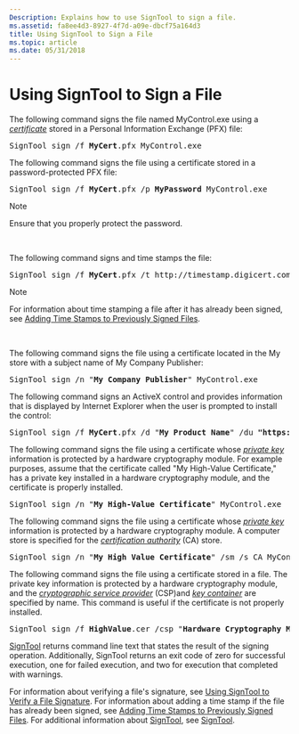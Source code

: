 ```yaml
---
Description: Explains how to use SignTool to sign a file.
ms.assetid: fa8ee4d3-8927-4f7d-a09e-dbcf75a164d3
title: Using SignTool to Sign a File
ms.topic: article
ms.date: 05/31/2018
---
```


# Using SignTool to Sign a File

The following command signs the file named MyControl.exe using a [*certificate*](https://msdn.microsoft.com/library/ms721572(v=VS.85).aspx) stored in a Personal Information Exchange (PFX) file:

<pre>SignTool sign /f <b>MyCert</b>.pfx MyControl.exe</pre>

The following command signs the file using a certificate stored in a password-protected PFX file:

<pre>SignTool sign /f <b>MyCert</b>.pfx /p <b>MyPassword</b> MyControl.exe</pre>

> [!Note]  
> Ensure that you properly protect the password.

 

The following command signs and time stamps the file:

<pre>SignTool sign /f <b>MyCert</b>.pfx /t http://timestamp.digicert.com MyControl.exe</pre>

> [!Note]  
> For information about time stamping a file after it has already been signed, see [Adding Time Stamps to Previously Signed Files](adding-time-stamps-to-previously-signed-files.md).

 

The following command signs the file using a certificate located in the My store with a subject name of My Company Publisher:

<pre>SignTool sign /n "<b>My Company Publisher</b>" MyControl.exe</pre>

The following command signs an ActiveX control and provides information that is displayed by Internet Explorer when the user is prompted to install the control:

<pre>SignTool sign /f <b>MyCert</b>.pfx /d "<b>My Product Name</b>" /du <b>"https://www.example.com/myproductinfo.html"</b> MyControl.exe</pre>

The following command signs the file using a certificate whose [*private key*](https://msdn.microsoft.com/library/ms721603(v=VS.85).aspx) information is protected by a hardware cryptography module. For example purposes, assume that the certificate called "My High-Value Certificate," has a private key installed in a hardware cryptography module, and the certificate is properly installed.

<pre>SignTool sign /n "<b>My High-Value Certificate</b>" MyControl.exe</pre>

The following command signs the file using a certificate whose [*private key*](https://msdn.microsoft.com/library/ms721603(v=VS.85).aspx) information is protected by a hardware cryptography module. A computer store is specified for the [*certification authority*](https://msdn.microsoft.com/library/ms721572(v=VS.85).aspx) (CA) store.

<pre>SignTool sign /n "<b>My High Value Certificate</b>" /sm /s CA MyControl.exe</pre>

The following command signs the file using a certificate stored in a file. The private key information is protected by a hardware cryptography module, and the [*cryptographic service provider*](https://msdn.microsoft.com/library/ms721572(v=VS.85).aspx) (CSP)and [*key container*](https://msdn.microsoft.com/library/ms721590(v=VS.85).aspx) are specified by name. This command is useful if the certificate is not properly installed.

<pre>SignTool sign /f <b>HighValue</b>.cer /csp "<b>Hardware Cryptography Module</b>" /k <b>HighValueContainer</b> MyControl.exe</pre>

[SignTool](signtool.md) returns command line text that states the result of the signing operation. Additionally, SignTool returns an exit code of zero for successful execution, one for failed execution, and two for execution that completed with warnings.

For information about verifying a file's signature, see [Using SignTool to Verify a File Signature](using-signtool-to-verify-a-file-signature.md). For information about adding a time stamp if the file has already been signed, see [Adding Time Stamps to Previously Signed Files](adding-time-stamps-to-previously-signed-files.md). For additional information about [SignTool](signtool.md), see [SignTool](signtool.md).

 

 



